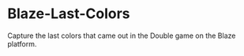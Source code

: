 # Blaze-Last-Colors
Capture the last colors that came out in the Double game on the Blaze platform.
